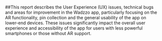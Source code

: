 ##This report describes the User Experience (UX) issues, technical bugs and areas for improvement in the Wadzzo app, particularly focusing on the AR functionality, pin collection and the general usability of the app on lower-end devices. These issues significantly impact the overall user experience and accessibility of the app for users with less powerful smartphones or those without AR support.
